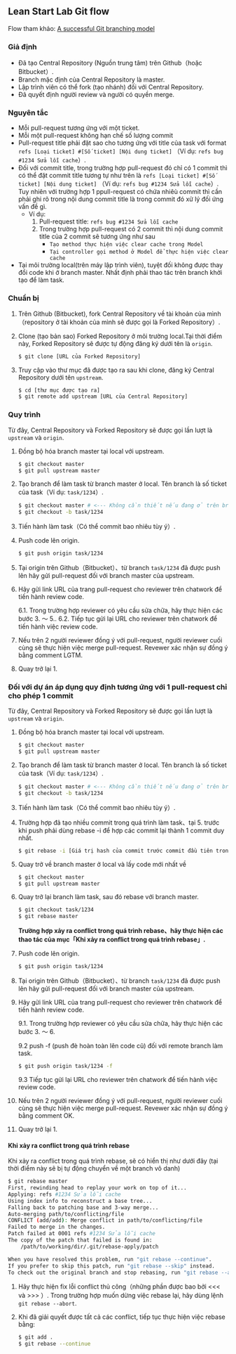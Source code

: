 ## Lean Start Lab Git flow

Flow tham khảo: [A successful Git branching model](http://nvie.com/posts/a-successful-git-branching-model/)

### Giả định
* Đã tạo Central Repository (Nguồn trung tâm) trên Github（hoặc Bitbucket）.
* Branch mặc định của Central Repository là master.
* Lập trình viên có thể  fork (tạo nhánh) đối với Central Repository.
* Đã quyết định người review và người có quyền merge.

### Nguyên tắc
* Mỗi pull-request tương ứng với một ticket.
* Mỗi một pull-request không hạn chế số lượng commit
* Pull-request title phải đặt sao cho tương ứng với title của task với format `refs [Loại ticket] #[Số ticket] [Nội dung ticket]` （Ví dụ: `refs bug #1234 Sửa lỗi cache`）.
* Đối với commit title, trong trường hợp pull-request đó chỉ có 1 commit thì có thể đặt commit title tương tự như trên là `refs [Loại ticket] #[Số ticket] [Nội dung ticket]` （Ví dụ: `refs bug #1234 Sửa lỗi cache`）.\
  Tuy nhiên với trường hợp 1 ppull-request có chứa nhiêù commit thì cần phải ghi rõ trong nội dung commit title là trong commit đó xử lý đối ứng vấn đề gì.
    * Ví dụ:
        1. Pull-request title: `refs bug #1234 Sửa lỗi cache`
        2. Trong trường hợp pull-request có 2 commit thì nội dung commit title của 2 commit sẽ tương ứng như sau
            * `Tạo method thực hiện việc clear cache trong Model`
            * `Tại controller gọi method ở Model để thực hiện việc clear cache`
* Tại môi trường local(trên máy lập trình viên), tuyệt đối không được thay đổi code khi ở branch master. Nhất định phải thao tác trên branch khởi tạo để làm task.

### Chuẩn bị

1. Trên Github (Bitbucket), fork Central Repository về tài khoản của mình（repository ở tài khoản của mình sẽ được gọi là Forked Repository）.

2. Clone (tạo bản sao) Forked Repository ở môi trường local.Tại thời điểm này, Forked Repository sẽ được tự động đăng ký dưới tên là `origin`.
    ```sh
    $ git clone [URL của Forked Repository]
    ```

3. Truy cập vào thư mục đã được tạo ra sau khi clone, đăng ký Central Repository dưới tên `upstream`.
    ```sh
    $ cd [thư mục được tạo ra]
    $ git remote add upstream [URL của Central Repository]
    ```

### Quy trình

Từ đây, Central Repository và Forked Repository sẽ được gọi lần lượt là `upstream` và `origin`.

1. Đồng bộ hóa branch master tại local với upstream.
    ```sh
    $ git checkout master
    $ git pull upstream master
    ```

2. Tạo branch để làm task từ branch master ở local. Tên branch là số ticket của task（Ví dụ: `task/1234`）.
    ```sh
    $ git checkout master # <--- Không cần thiết nếu đang ở trên branch master
    $ git checkout -b task/1234
    ```

3. Tiến hành làm task（Có thể commit bao nhiêu tùy ý）.

4. Push code lên origin.

    ```sh
    $ git push origin task/1234
    ```

5. Tại origin trên Github（Bitbucket）、từ branch `task/1234` đã được push lên hãy gửi pull-request đối với branch master của upstream.

6. Hãy gửi link URL của trang pull-request cho reviewer trên chatwork để tiến hành review code.

    6.1. Trong trường hợp reviewer có yêu cầu sửa chữa, hãy thực hiện các bước 3. 〜 5..
    6.2. Tiếp tục gửi lại URL cho reviewer trên chatwork để tiến hành việc review code.

7. Nếu trên 2 người reviewer đồng ý với pull-request, người reviewer cuối cùng sẽ thực hiện việc merge pull-request.
   Revewer xác nhận sự đồng ý bằng comment LGTM.
   
8. Quay trở lại 1.


### Đối với dự án áp dụng quy định tương ứng với 1 pull-request chỉ cho phép 1 commit

Từ đây, Central Repository và Forked Repository sẽ được gọi lần lượt là `upstream` và `origin`.

1. Đồng bộ hóa branch master tại local với upstream.
    ```sh
    $ git checkout master
    $ git pull upstream master
    ```

2. Tạo branch để làm task từ branch master ở local. Tên branch là số ticket của task（Ví dụ: `task/1234`）.
    ```sh
    $ git checkout master # <--- Không cần thiết nếu đang ở trên branch master
    $ git checkout -b task/1234
    ```

3. Tiến hành làm task（Có thể commit bao nhiêu tùy ý）.

4. Trường hợp đã tạo nhiều commit trong quá trình làm task、tại 5. trước khi push phải dùng rebase -i để hợp các commit lại thành 1 commit duy nhất.
    ```sh
    $ git rebase -i [Giá trị hash của commit trước commit đầu tiên trong quá trình làm task]
    ```

5. Quay trở về branch master ở local và lấy code mới nhất về

    ```sh
    $ git checkout master
    $ git pull upstream master
    ```

6. Quay trở lại branch làm task, sau đó rebase với branch master.

    ```sh
    $ git checkout task/1234
    $ git rebase master
    ```
    **Trường hợp xảy ra conflict trong quá trình rebase、hãy thực hiện các thao tác của mục「Khi xảy ra conflict trong quá trình rebase」.**

7. Push code lên origin.

    ```sh
    $ git push origin task/1234
    ```

8. Tại origin trên Github（Bitbucket）、từ branch `task/1234` đã được push lên hãy gửi pull-request đối với branch master của upstream.

9. Hãy gửi link URL của trang pull-request cho reviewer trên chatwork để tiến hành review code.

    9.1. Trong trường hợp reviewer có yêu cầu sửa chữa, hãy thực hiện các bước 3. 〜 6.

    9.2 push -f (push đè hoàn toàn lên code cũ) đối với remote branch làm task.
    ```sh
    $ git push origin task/1234 -f
    ```

    9.3 Tiếp tục gửi lại URL cho reviewer trên chatwork để tiến hành việc review code.

10. Nếu trên 2 người reviewer đồng ý với pull-request, người reviewer cuối cùng sẽ thực hiện việc merge pull-request.
    Revewer xác nhận sự đồng ý bằng comment OK.

11. Quay trở lại 1.

#### Khi xảy ra conflict trong quá trình rebase

Khi xảy ra conflict trong quá trình rebase, sẽ có hiển thị như dưới đây (tại thời điểm này sẽ bị tự động chuyển về một branch vô danh)
```sh
$ git rebase master
First, rewinding head to replay your work on top of it...
Applying: refs #1234 Sửa lỗi cache
Using index info to reconstruct a base tree...
Falling back to patching base and 3-way merge...
Auto-merging path/to/conflicting/file
CONFLICT (add/add): Merge conflict in path/to/conflicting/file
Failed to merge in the changes.
Patch failed at 0001 refs #1234 Sửa lỗi cache
The copy of the patch that failed is found in:
    /path/to/working/dir/.git/rebase-apply/patch

When you have resolved this problem, run "git rebase --continue".
If you prefer to skip this patch, run "git rebase --skip" instead.
To check out the original branch and stop rebasing, run "git rebase --abort".
```

1. Hãy thực hiện fix lỗi conflict thủ công（những phần được bao bởi <<< và >>> ）.
Trong trường hợp muốn dừng việc rebase lại, hãy dùng lệnh `git rebase --abort`.

2. Khi đã giải quyết được tất cả các conflict, tiếp tục thực hiện việc rebase bằng:

    ```sh
    $ git add .
    $ git rebase --continue
    ```
